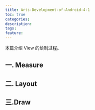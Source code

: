 ```yaml
---
title: Arts-Development-of-Android-4-1
toc: true
categories:
description:
tags:
feature:
---
```


本篇介绍 View 的绘制过程。

<!--more-->

## 一. Measure

## 二. Layout

## 三.Draw


